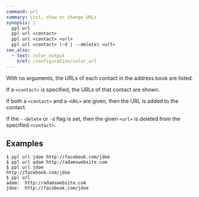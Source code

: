 ```yaml
---
command: url
summary: List, show or change URLs
synopsis: |
  ppl url
  ppl url <contact>
  ppl url <contact> <url>
  ppl url <contact> (-d | --delete) <url>
see_also:
  - text: color output
    href: /configuration/color_url
---
```


With no arguments, the URLs of each contact in the address book are listed.

If a `<contact>` is specified, the URLs of that contact are shown.

If both a `<contact>` and a `<URL>` are given, then the URL is added to the
contact.

If the `--delete` or `-d` flag is set, then the given `<url>` is
deleted from the specified `<contact>`.

## Examples

    $ ppl url jdoe http://facebook.com/jdoe
    $ ppl url adam http://adamswebsite.com
    $ ppl url jdoe
    http://facebook.com/jdoe
    $ ppl url
    adam:  http://adamswebsite.com
    jdoe:  http://facebook.com/jdoe

